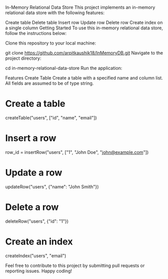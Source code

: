 
In-Memory Relational Data Store
This project implements an in-memory relational data store with the following features:

Create table
Delete table
Insert row
Update row
Delete row
Create index on a single column
Getting Started
To use this in-memory relational data store, follow the instructions below:

Clone this repository to your local machine:


git clone https://github.com/arpitkaushik18/InMemoryDB.git
Navigate to the project directory:


cd in-memory-relational-data-store
Run the application:


Features
Create Table
Create a table with a specified name and column list. All fields are assumed to be of type string.


# Create a table
createTable("users", ["id", "name", "email"])

# Insert a row
row_id = insertRow("users", ["1", "John Doe", "john@example.com"])

# Update a row
updateRow("users", {"name": "John Smith"})

# Delete a row
deleteRow("users", {"id": "1"})

# Create an index
createIndex("users", "email")



Feel free to contribute to this project by submitting pull requests or reporting issues. Happy coding!
